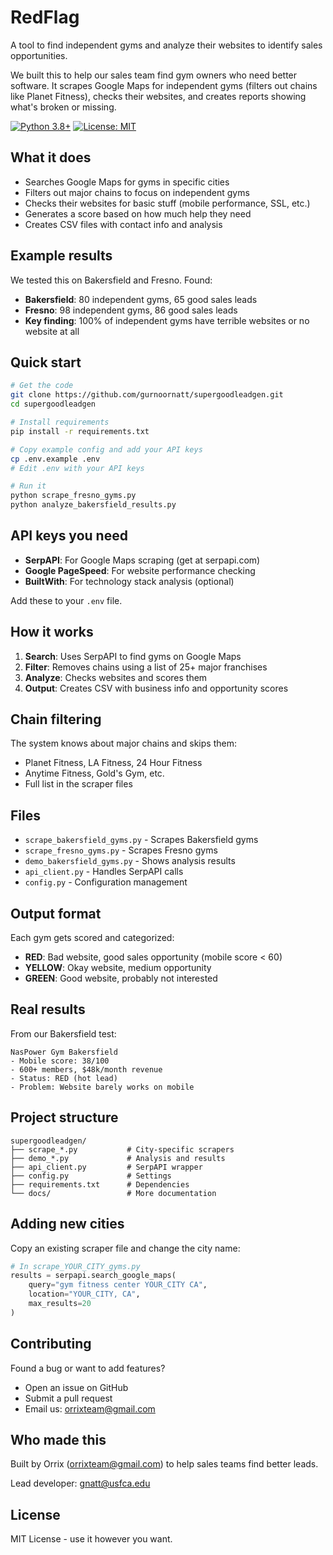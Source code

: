 # RedFlag

A tool to find independent gyms and analyze their websites to identify sales opportunities.

We built this to help our sales team find gym owners who need better software. It scrapes Google Maps for independent gyms (filters out chains like Planet Fitness), checks their websites, and creates reports showing what's broken or missing.

[![Python 3.8+](https://img.shields.io/badge/python-3.8+-blue.svg)](https://www.python.org/downloads/)
[![License: MIT](https://img.shields.io/badge/License-MIT-green.svg)](#license)

## What it does

- Searches Google Maps for gyms in specific cities
- Filters out major chains to focus on independent gyms
- Checks their websites for basic stuff (mobile performance, SSL, etc.)
- Generates a score based on how much help they need
- Creates CSV files with contact info and analysis

## Example results

We tested this on Bakersfield and Fresno. Found:
- **Bakersfield**: 80 independent gyms, 65 good sales leads
- **Fresno**: 98 independent gyms, 86 good sales leads
- **Key finding**: 100% of independent gyms have terrible websites or no website at all

## Quick start

```bash
# Get the code
git clone https://github.com/gurnoornatt/supergoodleadgen.git
cd supergoodleadgen

# Install requirements
pip install -r requirements.txt

# Copy example config and add your API keys
cp .env.example .env
# Edit .env with your API keys

# Run it
python scrape_fresno_gyms.py
python analyze_bakersfield_results.py
```

## API keys you need

- **SerpAPI**: For Google Maps scraping (get at serpapi.com)
- **Google PageSpeed**: For website performance checking
- **BuiltWith**: For technology stack analysis (optional)

Add these to your `.env` file.

## How it works

1. **Search**: Uses SerpAPI to find gyms on Google Maps
2. **Filter**: Removes chains using a list of 25+ major franchises
3. **Analyze**: Checks websites and scores them
4. **Output**: Creates CSV with business info and opportunity scores

## Chain filtering

The system knows about major chains and skips them:
- Planet Fitness, LA Fitness, 24 Hour Fitness
- Anytime Fitness, Gold's Gym, etc.
- Full list in the scraper files

## Files

- `scrape_bakersfield_gyms.py` - Scrapes Bakersfield gyms
- `scrape_fresno_gyms.py` - Scrapes Fresno gyms
- `demo_bakersfield_gyms.py` - Shows analysis results
- `api_client.py` - Handles SerpAPI calls
- `config.py` - Configuration management

## Output format

Each gym gets scored and categorized:
- **RED**: Bad website, good sales opportunity (mobile score < 60)
- **YELLOW**: Okay website, medium opportunity
- **GREEN**: Good website, probably not interested

## Real results

From our Bakersfield test:
```
NasPower Gym Bakersfield
- Mobile score: 38/100
- 600+ members, $48k/month revenue
- Status: RED (hot lead)
- Problem: Website barely works on mobile
```

## Project structure

```
supergoodleadgen/
├── scrape_*.py           # City-specific scrapers
├── demo_*.py             # Analysis and results
├── api_client.py         # SerpAPI wrapper
├── config.py             # Settings
├── requirements.txt      # Dependencies
└── docs/                 # More documentation
```

## Adding new cities

Copy an existing scraper file and change the city name:

```python
# In scrape_YOUR_CITY_gyms.py
results = serpapi.search_google_maps(
    query="gym fitness center YOUR_CITY CA",
    location="YOUR_CITY, CA",
    max_results=20
)
```

## Contributing

Found a bug or want to add features?
- Open an issue on GitHub
- Submit a pull request
- Email us: orrixteam@gmail.com

## Who made this

Built by Orrix (orrixteam@gmail.com) to help sales teams find better leads.

Lead developer: gnatt@usfca.edu

## License

MIT License - use it however you want.